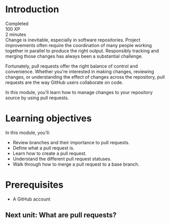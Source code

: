 # Introduction
Completed  
100 XP  
2 minutes  
Change is inevitable, especially in software repositories. Project improvements often require the coordination of many people working together in parallel to produce the right output. Responsibly tracking and merging those changes has always been a substantial challenge.

Fortunately, pull requests offer the right balance of control and convenience. Whether you're interested in making changes, reviewing changes, or understanding the effect of changes across the repository, pull requests are the way GitHub users collaborate on code.

In this module, you’ll learn how to manage changes to your repository source by using pull requests.

# Learning objectives
In this module, you’ll:

- Review branches and their importance to pull requests.
- Define what a pull request is.
- Learn how to create a pull request.
- Understand the different pull request statuses.
- Walk through how to merge a pull request to a base branch.

# Prerequisites
- A GitHub account


## Next unit: What are pull requests?
